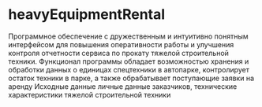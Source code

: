 # heavyEquipmentRental
Программное обеспечение с дружественным и интуитивно понятным интерфейсом для повышения оперативности работы и улучшения контроля отчетности сервиса по прокату тяжелой строительной техники. 
Функционал программы обладает возможностью хранения и обработки данных о единицах спецтехники в автопарке, контролирует остаток техники в парке, а также обрабатывает поступающие заявки на аренду
Исходные данные личные данные заказчиков, технические характеристики тяжелой строительной техники	
